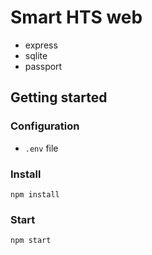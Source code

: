 # Smart HTS web
- express
- sqlite
- passport

## Getting started

### Configuration
- `.env` file

### Install
```
npm install
```

### Start
```
npm start
```
